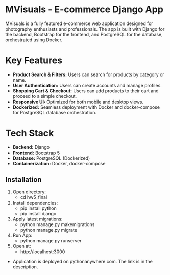 # MVisuals - E-commerce Django App

MVisuals is a fully featured e-commerce web application designed for photography enthusiasts and professionals. The app is built with Django for the backend, Bootstrap for the frontend, and PostgreSQL for the database, orchestrated using Docker.

# Key Features
- **Product Search & Filters:** Users can search for products by category or name.
- **User Authentication:** Users can create accounts and manage profiles.
- **Shopping Cart & Checkout:** Users can add products to their cart and proceed to a simple checkout.
- **Responsive UI:** Optimized for both mobile and desktop views.
- **Dockerized:** Seamless deployment with Docker and docker-compose for PostgreSQL database orchestration.
  
# Tech Stack
- **Backend:** Django
- **Frontend:** Bootstrap 5
- **Database:** PostgreSQL (Dockerized)
- **Containerization:** Docker, docker-compose

## Installation
1. Open directory:
   - cd hw5_final
2. Install dependencies:
   - pip install python
   - pip install django
3. Apply latest migrations:
   - python manage.py makemigrations
   - python manage.py migrate
4. Run App:
   - python manage.py runserver
5. Open at:
   - http://localhost:3000
   
- Application is deployed on pythonanywhere.com. The link is in the description.
